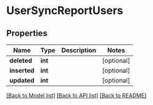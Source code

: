 # UserSyncReportUsers

## Properties
Name | Type | Description | Notes
------------ | ------------- | ------------- | -------------
**deleted** | **int** |  | [optional] 
**inserted** | **int** |  | [optional] 
**updated** | **int** |  | [optional] 

[[Back to Model list]](../README.md#documentation-for-models) [[Back to API list]](../README.md#documentation-for-api-endpoints) [[Back to README]](../README.md)


